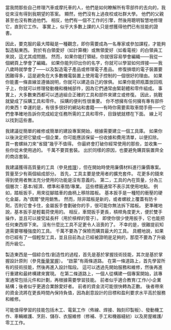 當我問那些自己修理汽車或摩托車的人，他們是如何瞭解所有零部件的去向的，我從來沒有得到我期望的答案。
顯然，他們沒有上過夜校或社群大學。
他們的父親甚至也沒有教過他們。
相反，他們有一個不工作的引擎，然後用聰明智慧地修理它，直到它工作。
事實上，似乎大多數上課的人只是想獲得他們已有技能的證書。

因此，要克服的最大障礙是一種觀念，即你需要成為一名專家或參加課程，才能夠製造點東西。
對於有白領愛好（如計算機）或無領愛好（如看電視）的白領員工來說，這尤其成問題。
然而，如果你能打領結，你就很容易學會編織——我從一個網頁上學會了編織。
如果你能列印出你的名字，你就可以學習如何焊接——我八歲時就學會了——以及製造電子產品或修理電子產品。
修復損壞的電子裝置要困難得多，這是避免在大多數機電裝置上使用電子控制的一個很好的理由。
如果你能畫一條直線並遵循說明，你就可以建造自己的傢俱。
如果你能把瓶蓋放回瓶子上，你就可以修理發動機和機械部件，因為它們通常由緊韌體和零件組成。
事實上，大多數東西都可以透過組合正確的工具和部件來建立或修復。
因此，挑戰就變成了採購工具和零件。
採購的便利性很重要。
你不想擁有任何擁有專有部件的東西！幸運的是，有很多很好的網站和書籍——有時你需要索取車間手冊——它們會準確地告訴你完成給定任務所需的工具和零件，目錄號就標在下面。
線上可以找到這些書。

我建議從簡單的維修或簡單的建設專案開始，根據需要建立一個工具庫。
如果你以後決定把它變成一個企業，你可能應該保留一份收據和費用清單，以便扣除。
買一套螺絲刀來“省錢”幾乎不值得。
你最終會打破你經常使用的那些，並收集一些你從未使用過的。
千萬不要買套裝。
出於同樣的原因，也要避免購買裝置齊全的商店套裝。

我建議獲得高質量的工具（參見[修理]()），但在開始時使用廉價材料進行廉價專案。
質量至少有兩個組成部分。
首先，工具主要是使用者的擴充套件。
花更多的錢來得到使用者無法充分使用的功能是沒有意義的。
第二，工具的內在質量，分為三個層次：基本/經濟、標準和車間/專業。
這些標籤通常不表示其使用地點。
例如，踏板扳手，用來從腳踏車的曲柄上移除踏板。
基本扳手是一種短的衝壓的硬化金屬，為“偶爾”使用銷售。
然而，除非踏板是新的，或者螺紋上覆蓋有防卡劑，否則它會卡住，金屬扳手會劃破你的手，很可能你無法拆下踏板。
更準確地說，基本扳手是輕載荷使用的。
相反，車間扳手更長，槓桿角度更大，便於雙手操作，並且可以接受延長杆（用於槓桿的管子）。
即使你很少使用扳手，它也能把任何東西擰下來。
沒有什麼比工具不足更令人沮喪的了。
不幸的是，很難提前知道需要哪種強度的工具。
千萬不要為了保險而購買最大的工具。
具體地說，如果你已經有了一個輕型工具，並且目前為止已經被證明是足夠的，那麼不要為了升級而升級它。

製造東西是一個綜合性/創造性的過程，首先是基於掌握技術技能，其次是基於掌握設計原則（參見[衡量掌握]()）。
“啟蒙”有兩條道路。
在第一條道路上，首先學習所有的技術技能，然後再進入設計階段。
這可以透過先開始服務和維修，然後再進行重建和最終構建來實現。
在第二條道路上，一個人從構建一個專案開始，該專案通常包括元件和計劃，再根據需要學習技能。
前者似乎適合教育/工作/小企業結構；後者似乎更適合業餘愛好者。
前者的資金流可能很快轉為正數。
後者帶來的資金流將在更長時間內保持負值，因為創意設計的目標和盈利要求水平高於服務和維修。

可能值得學習的技能包括木工、電氣工作（佈線、焊接、蝕刻印製板）、發動機工作、車輛維護、烹飪、儲存、衣服維修（修補、手工和機器縫紉）以及房屋維護/零工工作。
